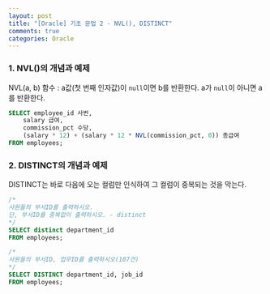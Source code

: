 ```yaml
---
layout: post
title: "[Oracle] 기초 문법 2 - NVL(), DISTINCT"
comments: true
categories: Oracle
---
```


### 1. NVL()의 개념과 예제

NVL(a, b) 함수 : a값(첫 번째 인자값)이 `null`이면 b를 반환한다. a가 `null`이 아니면 a를 반환한다.
```sql
SELECT employee_id 사번,
    salary 급여,
    commission_pct 수당,
    (salary * 12) + (salary * 12 * NVL(commission_pct, 0)) 총급여
FROM employees;
```

### 2. DISTINCT의 개념과 예제
DISTINCT는 바로 다음에 오는 컬럼만 인식하여 그 컬럼이 중복되는 것을 막는다.

```sql
/*
사원들의 부서ID를 출력하시오.
단, 부서ID를 중복없이 출력하시오. - distinct
*/
SELECT distinct department_id
FROM employees;

/*
사원들의 부서ID, 업무ID를 출력하시오(107건)
*/
SELECT DISTINCT department_id, job_id
FROM employees;
```













